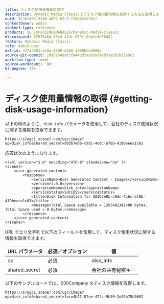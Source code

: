 ```yaml
---
title: ディスク使用量情報の取得
description: Dynamic Media Classicでディスク使用量情報を取得する方法を説明します。
uuid: 01361693-53d0-4072-b7c3-f284631d28cf
contentOwner: admin
content-type: reference
products: SG_EXPERIENCEMANAGER/Dynamic-Media-Classic
discoiquuid: 6763546d-83c4-42dc-879f-6bbfc8b56482
feature: Dynamic Media Classic
role: Admin,User
exl-id: 337a4681-ac9a-40d9-82e8-1999bbed980c
source-git-commit: 20a5e54a9f3fa442d3a993afae07aa5b1b13e9c3
workflow-type: tm+mt
source-wordcount: '89'
ht-degree: 78%

---
```


# ディスク使用量情報の取得 {#getting-disk-usage-information}

以下の例のように、`disk_info` パラメータを使用して、会社のディスク使用状況に関する情報を取得できます。

```as3
https://s7ugc1.scene7.com/ugc/image?op=disk_info&shared_secret=d03b7e0b-c9dc-4c6c-af0b-419beeea1c63
```

応答は次のようになります。

```as3
<?xml version="1.0" encoding="UTF-8" standalone="no" ?> 
<scene7> 
    <user_generated_content> 
        <response> 
            <serviceName>User Generated Content - Images</serviceName> 
            <version>1.0.0</version> 
            <operationName>disk_info</operationName> 
            <serviceStatus>SUCCESS</serviceStatus> 
            <title>Disk Information for d03b7e0b-c9dc-4c6c-af0b-419beeea1c63</title> 
            <message>Total Space available = 1395402342400 bytes. Total Space used = 0 bytes.</message> 
        </response> 
    </user_generated_content> 
</scene7>
```

URL クエリ文字列で以下のフィールドを使用して、ディスク使用状況に関する情報を取得できます。

| URL パラメータ | 必須／オプション | 値 |
| --- | --- | --- |
| op | 必須 | disk_info |
| shared_secret | 必須 | 会社の共有秘密キー |

以下のサンプルコードでは、000Company のディスク情報を取得します。

```as3
https://s7ugc1.scene7.com/ugc/image?op=disk_info&shared_secret=fece4b21-87ee-47fc-9b99-2e29b78b9602
```
